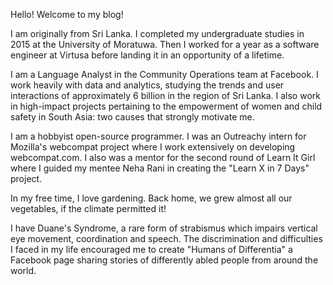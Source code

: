 Hello! Welcome to my blog!

I am originally from Sri Lanka. I completed my undergraduate studies in 2015 at the University of Moratuwa. Then I worked for a year as a software engineer at Virtusa before landing it in an opportunity of a lifetime.

I am a Language Analyst in the Community Operations team at Facebook. I work heavily with data and analytics, studying the trends and user interactions of approximately 6 billion in the region of Sri Lanka. I also work in high-impact projects pertaining to the empowerment of women and child safety in South Asia: two causes that strongly motivate me.

I am a hobbyist open-source programmer. I was an Outreachy intern for Mozilla's webcompat project where I work extensively on developing webcompat.com. I also was a mentor for the second round of Learn It Girl where I guided my mentee Neha Rani in creating the "Learn X in 7 Days" project.

In my free time, I love gardening. Back home, we grew almost all our vegetables, if the climate permitted it! 

I have Duane's Syndrome, a rare form of strabismus which impairs vertical eye movement, coordination and speech. The discrimination and difficulties I faced in my life encouraged me to create "Humans of Differentia" a Facebook page sharing stories of differently abled people from around the world.